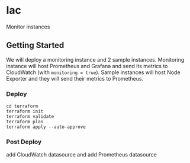 # Iac
Monitor instances
## Getting Started
We will deploy a monitoring instance and 2 sample instances. Monitoring instance will host Prometheus and Grafana and send its metrics to CloudWatch (with ```monitoring = true```). Sample instances will host Node Exporter and they will send their metrics to Prometheus.

### Deploy

```
cd terraform
terraform init
terraform validate
terraform plan
terraform apply --auto-approve
```
### Post Deploy
add CloudWatch datasource and add Prometheus datasource
